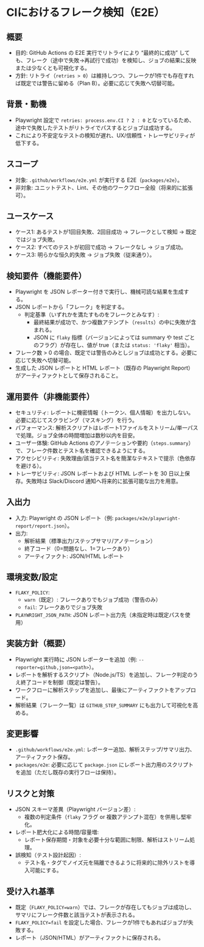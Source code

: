 # CIにおけるフレーク検知（E2E）

## 概要

- 目的: GitHub Actions の E2E 実行でリトライにより “最終的に成功” しても、フレーク（途中で失敗→再試行で成功）を検知し、ジョブの結果に反映または少なくとも可視化する。
- 方針: リトライ（`retries > 0`）は維持しつつ、フレークが1件でも存在すれば既定では警告に留める（Plan B）。必要に応じて失敗へ切替可能。

## 背景・動機

- Playwright 設定で `retries: process.env.CI ? 2 : 0` となっているため、途中で失敗したテストがリトライでパスするとジョブは成功する。
- これにより不安定なテストの検知が遅れ、UX/信頼性・トレーサビリティが低下する。

## スコープ

- 対象: `.github/workflows/e2e.yml` が実行する E2E（`packages/e2e`）。
- 非対象: ユニットテスト、Lint、その他のワークフロー全般（将来的に拡張可）。

## ユースケース

- ケース1: あるテストが1回目失敗、2回目成功 → フレークとして検知 → 既定ではジョブ失敗。
- ケース2: すべてのテストが初回で成功 → フレークなし → ジョブ成功。
- ケース3: 明らかな恒久的失敗 → ジョブ失敗（従来通り）。

## 検知要件（機能要件）

- Playwright を JSON レポーター付きで実行し、機械可読な結果を生成する。
- JSON レポートから「フレーク」を判定する。
  - 判定基準（いずれかを満たすものをフレークとみなす）:
    - 最終結果が成功で、かつ複数アテンプト（`results`）の中に失敗が含まれる。
    - JSON に `flaky` 指標（バージョンによっては summary や test ごとのフラグ）が存在し、値が true（または `status: 'flaky'` 相当）。
- フレーク数 > 0 の場合、既定では警告のみとしジョブは成功とする。必要に応じて失敗へ切替可能。
- 生成した JSON レポートと HTML レポート（既存の Playwright Report）がアーティファクトとして保存されること。

## 運用要件（非機能要件）

- セキュリティ: レポートに機密情報（トークン、個人情報）を出力しない。必要に応じてスクラビング（マスキング）を行う。
- パフォーマンス: 解析スクリプトはレポート1ファイルをストリーム/単一パスで処理。ジョブ全体の時間増加は数秒以内を目安。
- ユーザー体験: GitHub Actions のアノテーションや要約（`steps.summary`）で、フレーク件数とテスト名を確認できるようにする。
- アクセシビリティ: 失敗理由/該当テスト名を簡潔なテキストで提示（色依存を避ける）。
- トレーサビリティ: JSON レポートおよび HTML レポートを 30 日以上保存。失敗時は Slack/Discord 通知へ将来的に拡張可能な出力を用意。

## 入出力

- 入力: Playwright の JSON レポート（例: `packages/e2e/playwright-report/report.json`）。
- 出力:
  - 解析結果（標準出力/ステップサマリ/アノテーション）
  - 終了コード（0=問題なし、1=フレークあり）
  - アーティファクト: JSON/HTML レポート

## 環境変数/設定

- `FLAKY_POLICY`:
  - `warn`（既定）: フレークありでもジョブ成功（警告のみ）
  - `fail`: フレークありでジョブ失敗
- `PLAYWRIGHT_JSON_PATH`: JSON レポート出力先（未指定時は既定パスを使用）

## 実装方針（概要）

- Playwright 実行時に JSON レポーターを追加（例: `--reporter=github,json=<path>`）。
- レポートを解析するスクリプト（Node.js/TS）を追加し、フレーク判定のうえ終了コードを制御（既定は警告）。
- ワークフローに解析ステップを追加し、最後にアーティファクトをアップロード。
- 解析結果（フレーク一覧）は `GITHUB_STEP_SUMMARY` にも出力して可視化を高める。

## 変更影響

- `.github/workflows/e2e.yml`: レポーター追加、解析ステップ/サマリ出力、アーティファクト保存。
- `packages/e2e`: 必要に応じて `package.json` にレポート出力用のスクリプトを追加（ただし既存の実行フローは保持）。

## リスクと対策

- JSON スキーマ差異（Playwright バージョン差）:
  - 複数の判定条件（`flaky` フラグ or 複数アテンプト混在）を併用し堅牢化。
- レポート肥大化による時間/容量増:
  - レポート保存期間・対象を必要十分な範囲に制限、解析はストリーム処理。
- 誤検知（テスト設計起因）:
  - テスト名・タグでノイズ元を隔離できるように将来的に除外リストを導入可能にする。

## 受け入れ基準

- 既定（`FLAKY_POLICY=warn`）では、フレークが存在してもジョブは成功し、サマリにフレーク件数と該当テストが表示される。
- `FLAKY_POLICY=fail` を設定した場合、フレークが1件でもあればジョブが失敗する。
- レポート（JSON/HTML）がアーティファクトに保存される。
